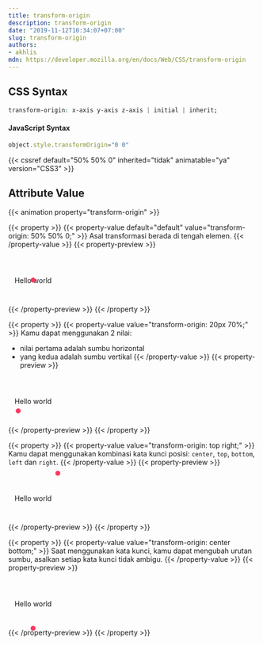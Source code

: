 ```yaml
---
title: transform-origin
description: transform-origin
date: "2019-11-12T10:34:07+07:00"
slug: transform-origin
authors:
- akhlis
mdn: https://developer.mozilla.org/en/docs/Web/CSS/transform-origin
---
```


## CSS Syntax
```css
transform-origin: x-axis y-axis z-axis | initial | inherit;
```

#### JavaScript Syntax
```js
object.style.transformOrigin="0 0"
```

{{< cssref default="50% 50% 0" inherited="tidak" animatable="ya" version="CSS3" >}}

## Attribute Value

{{< animation property="transform-origin" >}}

{{< property >}}
{{< property-value default="default" value="transform-origin: 50% 50% 0;" >}}
Asal transformasi berada di tengah elemen.
{{< /property-value >}}
{{< property-preview >}}
<div class="property__example transform-origin " id="transform-origin-50-50-0">
  <div class="block block--container">
    <p class="block block--alpha text-sm leading-tight bg-green-A100 rounded-sm p-4"><span class="origin"></span>Hello
      world</p>
  </div>
</div>
{{< /property-preview >}}
{{< /property >}}

{{< property >}}
{{< property-value value="transform-origin: 20px 70%;" >}}
Kamu dapat menggunakan 2 nilai:

- nilai pertama adalah sumbu horizontal
- yang kedua adalah sumbu vertikal
{{< /property-value >}}
{{< property-preview >}}
<div class="property__example transform-origin " id="transform-origin-20px-70">
  <div class="block block--container">
    <p class="block block--alpha text-sm leading-tight bg-green-A100 rounded-sm p-4"><span class="origin"></span>Hello
      world</p>
  </div>
</div>
{{< /property-preview >}}
{{< /property >}}

{{< property >}}
{{< property-value value="transform-origin: top right;" >}}
Kamu dapat menggunakan kombinasi kata kunci posisi: `center`, `top`, `bottom`, `left` dan `right`.
{{< /property-value >}}
{{< property-preview >}}
<div class="property__example transform-origin " id="transform-origin-top-right">
  <div class="block block--container">
    <p class="block block--alpha text-sm leading-tight bg-green-A100 rounded-sm p-4"><span class="origin"></span>Hello
      world</p>
  </div>
</div>
{{< /property-preview >}}
{{< /property >}}

{{< property >}}
{{< property-value value="transform-origin: center bottom;" >}}
Saat menggunakan kata kunci, kamu dapat mengubah urutan sumbu, asalkan setiap kata kunci tidak ambigu.
{{< /property-value >}}
{{< property-preview >}}
<div class="property__example transform-origin " id="transform-origin-center-bottom">
  <div class="block block--container">
    <p class="block block--alpha text-sm leading-tight bg-green-A100 rounded-sm p-4"><span class="origin"></span>Hello
      world</p>
  </div>
</div>
{{< /property-preview >}}
{{< /property >}}

<style type="text/css">
  .natural,
  .actual {
    align-items: center;
    display: -webkit-box;
    display: -ms-flexbox;
    display: flex;
    justify-content: center;
    text-align: center;
    border-radius: 3px;
    line-height: 1.2;
    padding: 0.8em 1em;
  }

  .actual {
    text-align: center;
    background: #05ffb0;
    border: 2px solid #05ffb0;
    color: #310736;
  }

  .natural {
    border: 2px dotted #ff4538;
    color: #ff4538;
  }

  .transform-origin.is-animated .block--alpha {
    animation-name: rotateFull;
  }

  .transform-origin .block {
    height: 100px;
    width: 100px;
  }

  .transform-origin .block--container {
    padding: 0;
    position: relative;
  }

  .transform-origin .block--alpha {
    align-items: center;
    animation-duration: 5s;
    animation-iteration-count: infinite;
    animation-timing-function: linear;
    display: flex;
    justify-content: center;
  }

  .transform-origin .origin {
    background: hsl(348, 100%, 61%);
    border-radius: 290486px;
    height: 10px;
    margin: -5px 0 0 -5px;
    position: absolute;
    width: 10px;
  }

  #transform-origin-50-50-0 {
    transform-origin: 50% 50% 0;
  }

  #transform-origin-50-50-0 .origin {
    left: 50%;
    top: 50%;
  }

  #transform-origin-20px-70 {
    transform-origin: 20px 70%;
  }

  #transform-origin-20px-70 .origin {
    left: 20px;
    top: 70%;
  }

  #transform-origin-20px-70 .block--alpha {
    transform-origin: 20px 70%;
  }

  #transform-origin-top-right {
    transform-origin: top right;
  }

  #transform-origin-top-right .origin {
    left: 100%;
    top: 0;
  }

  #transform-origin-top-right .block--alpha {
    transform-origin: top right;
  }

  #transform-origin-center-bottom {
    transform-origin: center bottom;
  }

  #transform-origin-center-bottom .origin {
    left: 50%;
    top: 100%;
  }

  #transform-origin-center-bottom .block--alpha {
    transform-origin: center bottom;
  }
</style>